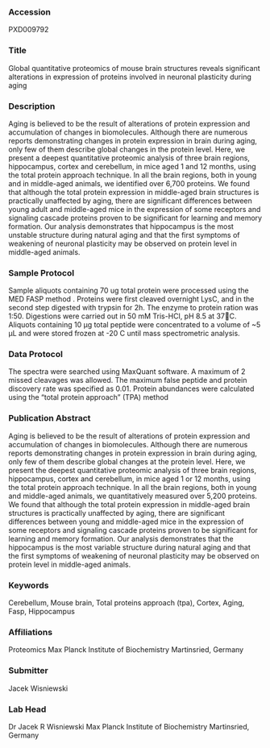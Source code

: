 ### Accession
PXD009792

### Title
Global quantitative proteomics of mouse brain structures reveals significant alterations in expression of proteins involved in neuronal plasticity during aging

### Description
Aging is believed to be the result of alterations of protein expression and accumulation of changes in biomolecules. Although there are numerous reports demonstrating changes in protein expression in brain during aging, only few of them describe global changes in the protein level. Here, we present a deepest quantitative proteomic analysis of three brain regions, hippocampus, cortex and cerebellum, in mice aged 1 and 12 months, using the total protein approach technique. In all the brain regions, both in young and in middle-aged animals, we identified over 6,700 proteins. We found that although the total protein expression in middle-aged brain structures is practically unaffected by aging, there are significant differences between young adult and middle-aged mice in the expression of some receptors and signaling cascade proteins proven to be significant for learning and memory formation.  Our analysis demonstrates that hippocampus is the most unstable structure during natural aging and that the first symptoms of weakening of neuronal plasticity may be observed on protein level in middle-aged animals.

### Sample Protocol
Sample aliquots containing 70 ug total protein were processed using the MED FASP method . Proteins were first cleaved overnight LysC, and in the second step digested with trypsin for 2h. The enzyme to protein ration was 1:50. Digestions were carried out in 50 mM Tris-HCl, pH 8.5 at 37C. Aliquots containing 10 µg total peptide were concentrated to a volume of ~5 µL and were stored frozen at -20 C until mass spectrometric analysis.

### Data Protocol
The spectra were searched using MaxQuant software. A maximum of 2 missed cleavages was allowed. The maximum false peptide and protein discovery rate was specified as 0.01. Protein abundances were calculated using the “total protein approach” (TPA) method

### Publication Abstract
Aging is believed to be the result of alterations of protein expression and accumulation of changes in biomolecules. Although there are numerous reports demonstrating changes in protein expression in brain during aging, only few of them describe global changes at the protein level. Here, we present the deepest quantitative proteomic analysis of three brain regions, hippocampus, cortex and cerebellum, in mice aged 1 or 12 months, using the total protein approach technique. In all the brain regions, both in young and middle-aged animals, we quantitatively measured over 5,200 proteins. We found that although the total protein expression in middle-aged brain structures is practically unaffected by aging, there are significant differences between young and middle-aged mice in the expression of some receptors and signaling cascade proteins proven to be significant for learning and memory formation. Our analysis demonstrates that the hippocampus is the most variable structure during natural aging and that the first symptoms of weakening of neuronal plasticity may be observed on protein level in middle-aged animals.

### Keywords
Cerebellum, Mouse brain, Total proteins approach (tpa), Cortex, Aging, Fasp, Hippocampus

### Affiliations
Proteomics
Max Planck Institute of Biochemistry Martinsried, Germany

### Submitter
Jacek Wisniewski

### Lab Head
Dr Jacek R Wisniewski
Max Planck Institute of Biochemistry Martinsried, Germany


